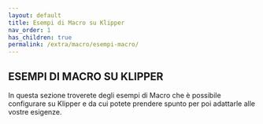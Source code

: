 ```yaml
---
layout: default
title: Esempi di Macro su Klipper
nav_order: 1
has_children: true
permalink: /extra/macro/esempi-macro/
---
```


## ESEMPI DI MACRO SU KLIPPER

In questa sezione troverete degli esempi di Macro che è possibile configurare su Klipper e da cui potete prendere spunto per poi adattarle alle vostre esigenze.
